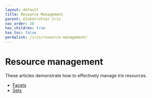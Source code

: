 ```yaml
---
layout: default
title: Resource Management
parent: Globetrotter Iris
nav_order: 30
has_children: true
has_toc: false
permalink: /iris/resource-management/
---
```


# Resource management

These articles demonstrate how to effectively manage Iris resources.

* [Facets](/resource-management/facets/)
* [Sets](/resource-management/sets/)
